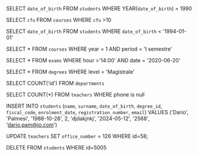 SELECT `date_of_birth`
FROM `students`
WHERE YEAR(`date_of_birth`) = 1990

SELECT `cfu`
FROM `courses`
WHERE `cfu` >10

SELECT `date_of_birth`
FROM `students`
WHERE `date_of_birth` < '1994-01-01'

SELECT *
FROM `courses`
WHERE year = 1 
AND period = 'I semestre'

SELECT *
FROM `exams`
WHERE hour >'14:00'
AND date = '2020-06-20'

SELECT *
FROM `degrees`
WHERE level = 'Magistrale'

SELECT COUNT('id')
FROM `departments`

SELECT COUNT(*)
FROM `teachers`
WHERE phone  is null

INSERT INTO `students` (`name`, `surname`, `date_of_birth`, `degree_id`, `fiscal_code`, `enrolment_date`, `registration_number`, `email`)
VALUES ('Dario', 'Palmesi', '1988-10-28', 2, 'djdakjnkj', '2024-05-12', '2568', 'dario.pam@io.com')

UPDATE `teachers`
SET `office_number` = 126
WHERE id=58;

DELETE FROM `students`
WHERE id=5005
